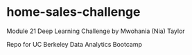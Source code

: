 # home-sales-challenge
Module 21 Deep Learning Challenge by Mwohania (Nia) Taylor

Repo for UC Berkeley Data Analytics Bootcamp

